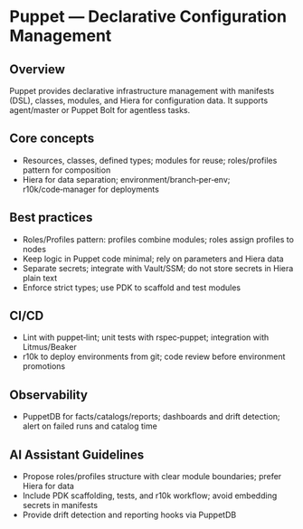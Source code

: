 # Puppet — Declarative Configuration Management

## Overview
Puppet provides declarative infrastructure management with manifests (DSL), classes, modules, and
Hiera for configuration data. It supports agent/master or Puppet Bolt for agentless tasks.

## Core concepts
- Resources, classes, defined types; modules for reuse; roles/profiles pattern for composition
- Hiera for data separation; environment/branch‑per‑env; r10k/code‑manager for deployments

## Best practices
- Roles/Profiles pattern: profiles combine modules; roles assign profiles to nodes
- Keep logic in Puppet code minimal; rely on parameters and Hiera data
- Separate secrets; integrate with Vault/SSM; do not store secrets in Hiera plain text
- Enforce strict types; use PDK to scaffold and test modules

## CI/CD
- Lint with puppet‑lint; unit tests with rspec‑puppet; integration with Litmus/Beaker
- r10k to deploy environments from git; code review before environment promotions

## Observability
- PuppetDB for facts/catalogs/reports; dashboards and drift detection; alert on failed runs and catalog time

## AI Assistant Guidelines
- Propose roles/profiles structure with clear module boundaries; prefer Hiera for data
- Include PDK scaffolding, tests, and r10k workflow; avoid embedding secrets in manifests
- Provide drift detection and reporting hooks via PuppetDB

